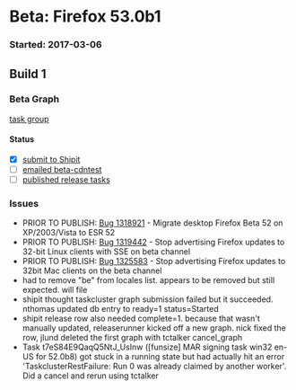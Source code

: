 # Beta: Firefox 53.0b1

### Started: 2017-03-06

## Build 1

### Beta Graph
[task group](https://tools.taskcluster.net/push-inspector/#/sxhGqktmSfCNG3t-P2Bn-g)


#### Status
- [x] [submit to Shipit](https://wiki.mozilla.org/Release:Release_Automation_on_Mercurial:Starting_a_Release#Submit_to_Ship_It)
- [ ] [emailed beta-cdntest](../how-tos/relpro.md#1-email-drivers-re-release-live-on-test-channel)
- [ ] [published release tasks](../how-tos/relpro.md#3-publish-release)

### Issues
- PRIOR TO PUBLISH: [Bug 1318921](https://bugzil.la/1318921) - Migrate desktop Firefox Beta 52 on XP/2003/Vista to ESR 52
- PRIOR TO PUBLISH: [Bug 1319442](https://bugzil.la/1319442) - Stop advertising Firefox updates to 32-bit Linux clients with SSE on beta channel
- PRIOR TO PUBLISH: [Bug 1325583](https://bugzil.la/1325583) - Stop advertising Firefox updates to 32bit Mac clients on the beta channel
- had to remove "be" from locales list. appears to be removed but still expected. will file
- shipit thought taskcluster graph submission failed but it succeeded. nthomas updated db entry to ready=1 status=Started
- shipit release row also needed complete=1. because that wasn't manually updated, releaserunner kicked off a new graph. nick fixed the row, jlund deleted the first graph with tctalker cancel_graph
- Task t7eS84E9QaqQ5NtJ_UsInw ([funsize] MAR signing task win32 en-US for 52.0b8) got stuck in a running state but had actually hit an error 'TaskclusterRestFailure: Run 0 was already claimed by another worker'. Did a cancel and rerun using tctalker


